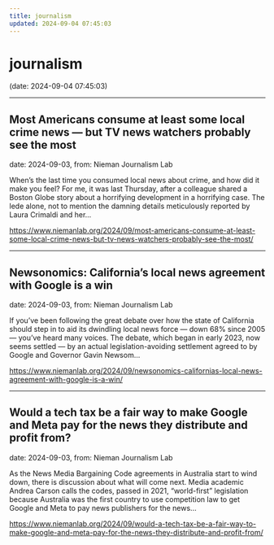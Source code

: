 ```yaml
---
title: journalism
updated: 2024-09-04 07:45:03
---
```


# journalism

(date: 2024-09-04 07:45:03)

---

## Most Americans consume at least some local crime news — but TV news watchers probably see the most

date: 2024-09-03, from: Nieman Journalism Lab

When’s the last time you consumed local news about crime, and how did it make you feel? For me, it was last Thursday, after a colleague shared a Boston Globe story about a horrifying development in a horrifying case. The lede alone, not to mention the damning details meticulously reported by Laura Crimaldi and her... 

<https://www.niemanlab.org/2024/09/most-americans-consume-at-least-some-local-crime-news-but-tv-news-watchers-probably-see-the-most/>

---

## Newsonomics: California’s local news agreement with Google is a win

date: 2024-09-03, from: Nieman Journalism Lab

If you’ve been following the great debate over how the state of California should step in to aid its dwindling local news force — down 68% since 2005 — you’ve heard many voices. The debate, which began in early 2023, now seems settled — by an actual legislation-avoiding settlement agreed to by Google and Governor Gavin Newsom... 

<https://www.niemanlab.org/2024/09/newsonomics-californias-local-news-agreement-with-google-is-a-win/>

---

## Would a tech tax be a fair way to make Google and Meta pay for the news they distribute and profit from?

date: 2024-09-03, from: Nieman Journalism Lab

As the News Media Bargaining Code agreements in Australia start to wind down, there is discussion about what will come next. Media academic Andrea Carson calls the codes, passed in 2021, &#8220;world-first&#8221; legislation because Australia was the first country to use competition law to get Google and Meta to pay news publishers for the news... 

<https://www.niemanlab.org/2024/09/would-a-tech-tax-be-a-fair-way-to-make-google-and-meta-pay-for-the-news-they-distribute-and-profit-from/>

